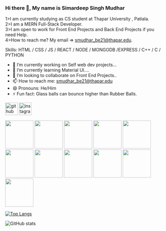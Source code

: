### Hi there 👋, My name is Simardeep Singh Mudhar
1>I am currently studying as CS student at Thapar University , Patiala.<br/>
2>I am a MERN Full-Stack Developer.<br/>
3>I am open to work for Front End Projects and Back End Projects if you need Help.<br/>
4>How to reach me? My email => smudhar_be21@thapar.edu.

Skills: HTML / CSS / JS / REACT / NODE / MONGODB /EXPRESS / C++ / C / PYTHON

- 🔭 I’m currently working on Self web dev projects... 
- 🌱 I’m currently learning Material UI.... 
- 👯 I’m looking to collaborate on Front End Projects.. 
- 📫 How to reach me: smudhar_be21@thapar.edu 
- 😄 Pronouns: He/Him 
- ⚡ Fun fact: Glass balls can bounce higher than Rubber Balls. 




[<img src='https://cdn.jsdelivr.net/npm/simple-icons@3.0.1/icons/github.svg' alt='github' height='40'>](https://github.com/SimardeepSingh1450) [<img src='https://cdn.jsdelivr.net/npm/simple-icons@3.0.1/icons/instagram.svg' alt='instagram' height='40'>](https://www.instagram.com/simardeep_singh22/) 


<img src="https://cdn.icon-icons.com/icons2/1488/PNG/512/5352-html5_102567.png" style="height:90px"/>
<img src="https://cdn.freebiesupply.com/logos/large/2x/css3-logo-png-transparent.png" style="height:90px"/>
<img src="https://upload.wikimedia.org/wikipedia/commons/thumb/9/99/Unofficial_JavaScript_logo_2.svg/480px-Unofficial_JavaScript_logo_2.svg.png" style="height:90px"/>
<img src="https://cdn.freebiesupply.com/logos/thumbs/2x/react-1-logo.png" style="height:90px"/>
<img src="https://cdn.freebiesupply.com/logos/thumbs/2x/nodejs-1-logo.png" style="height:90px"/>
<img src="https://cdn.freelogovectors.net/wp-content/uploads/2022/01/express-logo-freelogovectors.net_.png" style="height:90px"/>
<img src="https://upload.wikimedia.org/wikipedia/commons/thumb/9/93/MongoDB_Logo.svg/2560px-MongoDB_Logo.svg.png" style="height:90px"/>
<img src="https://logos-world.net/wp-content/uploads/2021/10/Python-Symbol.png" style="height:90px"/>
<img src="https://i.pinimg.com/originals/6e/46/e7/6e46e7dbe2bb73dacc055e5dbd85c3ad.png" style="height:90px"/>
<img src="https://e7.pngegg.com/pngimages/46/626/png-clipart-c-logo-the-c-programming-language-computer-icons-computer-programming-source-code-programming-miscellaneous-template.png" style="height:90px"/>
<img src="https://iconape.com/wp-content/png_logo_vector/git-icon.png" style="height:90px"/>

[![Top Langs](https://github-readme-stats.vercel.app/api/top-langs/?username=SimardeepSingh1450)](https://github.com/anuraghazra/github-readme-stats)

![GitHub stats](https://github-readme-stats.vercel.app/api?username=SimardeepSingh1450&show_icons=true)  
